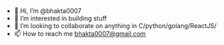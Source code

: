 - 👋 Hi, I’m @bhakta0007
- 👀 I’m interested in building stuff
- 💞️ I’m looking to collaborate on anything in C/python/golang/ReactJS/
- 📫 How to reach me bhakta0007@gmail.com

<!---
bhakta0007/bhakta0007 is a ✨ special ✨ repository because its `README.md` (this file) appears on your GitHub profile.
You can click the Preview link to take a look at your changes.
--->

